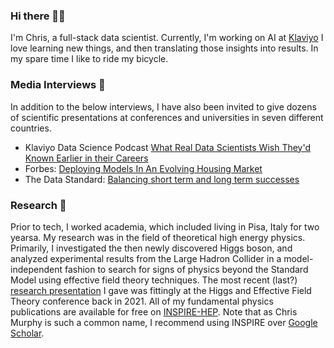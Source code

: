 ### Hi there 👋🏼
I'm Chris, a full-stack data scientist. Currently, I'm working on AI at [Klaviyo](https://github.com/murphycw/)
I love learning new things, and then translating those insights into results.
In my spare time I like to ride my bicycle.

### Media Interviews 💬
In addition to the below interviews, I have also been invited to give dozens of scientific presentations at conferences and universities in seven different countries.
- Klaviyo Data Science Podcast [What Real Data Scientists Wish They'd Known Earlier in their Careers](https://creators.spotify.com/pod/show/klaviyo-data-science/episodes/Klaviyo-Data-Science-Podcast-EP-49--What-Real-Data-Scientists-Wish-Theyd-Known-Earlier-in-their-Careers-e2m61th/a-abejhmj)
- Forbes: [Deploying Models In An Evolving Housing Market](https://www.forbes.com/sites/aparnadhinakaran/2022/06/22/deploying-models-in-an-evolving-housing-market/?sh=1b66c9f9684f) 
- The Data Standard: [Balancing short term and long term successes](https://datastandard.io/podcast/the-data-standard-audio-experience-with-chris-murphy-from-homepoint/)

### Research 🧲
Prior to tech, I worked academia, which included living in Pisa, Italy for two yearsa. 
My research was in the field of theoretical high energy physics.
Primarily, I investigated the then newly discovered Higgs boson, and analyzed experimental results from the Large Hadron Collider in a model-independent fashion to search for signs of physics beyond the Standard Model using effective field theory techniques.
The most recent (last?) [research presentation](https://indico.ihep.ac.cn/event/13632/contributions/24626/) I gave was fittingly at the Higgs and Effective Field Theory conference back in 2021.
All of my fundamental physics publications are available for free on [INSPIRE-HEP](https://inspirehep.net/literature?sort=mostrecent&size=25&page=1&q=ea%20c.w.murphy.1%20and%20not%20collaboration%20belle%20ii%20and%20not%20primarch%20physics.acc-ph%20and%20not%20primarch%20physics.ins-det%20and%20not%20texkey%20Weikum%3A2019ubf&ui-citation-summary=true).
Note that as Chris Murphy is such a common name, I recommend using INSPIRE over [Google Scholar](https://scholar.google.com/citations?user=QZW7r6IAAAAJ&hl=en&oi=sra).


<!--
**christopher-w-murphy/christopher-w-murphy** is a ✨ _special_ ✨ repository because its `README.md` (this file) appears on your GitHub profile.

Here are some ideas to get you started:

- 🔭 I’m currently working on ...
- 🌱 I’m currently learning ...
- 👯 I’m looking to collaborate on ...
- 🤔 I’m looking for help with ...
- 💬 Ask me about ...
- 📫 How to reach me: ...
- 😄 Pronouns: ...
- ⚡ Fun fact: ...
-->
